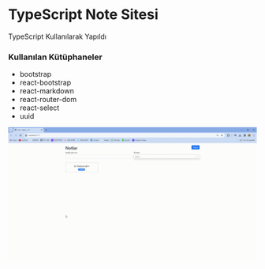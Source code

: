 <h1>TypeScript Note Sitesi</h1>

<p>TypeScript Kullanılarak Yapıldı</p>

<h3>Kullanılan Kütüphaneler</h3>

<ul>
<li>bootstrap</li>
<li>react-bootstrap</li>
<li>react-markdown</li>
<li>react-router-dom</li>
<li>react-select</li>
<li>uuid</li>
</ul>

![](node.gif)

